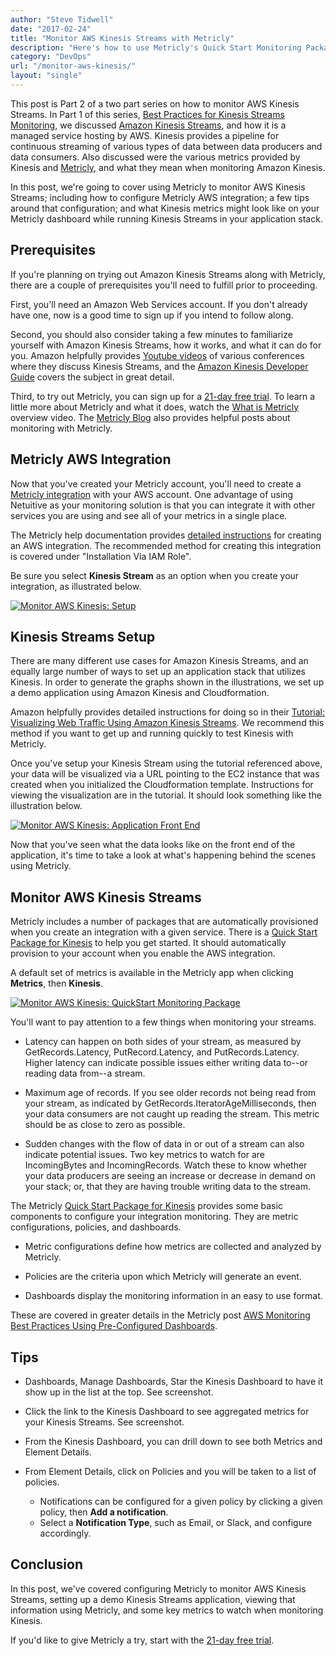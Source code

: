 ```yaml
---
author: "Steve Tidwell"
date: "2017-02-24"
title: "Monitor AWS Kinesis Streams with Metricly"
description: "Here's how to use Metricly's Quick Start Monitoring Package to monitor AWS Kinesis, and what those metrics might look like on your Metricly dashboard."
category: "DevOps"
url: "/monitor-aws-kinesis/"
layout: "single"
---
```



This post is Part 2 of a two part series on how to monitor AWS Kinesis Streams. In Part 1 of this series, [Best Practices for Kinesis Streams Monitoring](/analyzing-aws-kinesis-streams-metrics), we discussed [Amazon Kinesis Streams](https://aws.amazon.com/kinesis/streams/), and how it is a managed service hosting by AWS. Kinesis provides a pipeline for continuous streaming of various types of data between data producers and data consumers. Also discussed were the various metrics provided by Kinesis and [Metricly](/product), and what they mean when monitoring Amazon Kinesis.

In this post, we're going to cover using Metricly to monitor AWS Kinesis Streams; including how to configure Metricly AWS integration; a few tips around that configuration; and what Kinesis metrics might look like on your Metricly dashboard while running Kinesis Streams in your application stack.

Prerequisites
-------------

If you're planning on trying out Amazon Kinesis Streams along with Metricly, there are a couple of prerequisites you'll need to fulfill prior to proceeding.

First, you'll need an Amazon Web Services account. If you don't already have one, now is a good time to sign up if you intend to follow along.

Second, you should also consider taking a few minutes to familiarize yourself with Amazon Kinesis Streams, how it works, and what it can do for you. Amazon helpfully provides [Youtube videos](https://www.youtube.com/watch?v=7bhXafN9uNg) of various conferences where they discuss Kinesis Streams, and the [Amazon Kinesis Developer Guide](http://docs.aws.amazon.com/streams/latest/dev/introduction.html) covers the subject in great detail.

Third, to try out Metricly, you can sign up for a [21-day free trial](/signup). To learn a little more about Metricly and what it does, watch the [What is Metricly](/) overview video. The [Metricly Blog](/blog) also provides helpful posts about monitoring with Metricly.

Metricly AWS Integration
-------------------------

Now that you've created your Metricly account, you'll need to create a [Metricly integration](https://docs.metricly.com/integrations/) with your AWS account. One advantage of using Netuitive as your monitoring solution is that you can integrate it with other services you are using and see all of your metrics in a single place.

The Metricly help documentation provides [detailed instructions](https://help.app.netuitive.com/Content/Integrations/aws.htm) for creating an AWS integration. The recommended method for creating this integration is covered under "Installation Via IAM Role".

Be sure you select **Kinesis Stream** as an option when you create your integration, as illustrated below.

[![Monitor AWS Kinesis: Setup](https://s3-us-west-2.amazonaws.com/com-netuitive-app-usw2-public/wp-content/uploads/2017/07/Screen-Shot-2017-02-24-at-9.48.31-AM.png)](https://s3-us-west-2.amazonaws.com/com-netuitive-app-usw2-public/wp-content/uploads/2017/07/Screen-Shot-2017-02-24-at-9.48.31-AM.png)

Kinesis Streams Setup
---------------------

There are many different use cases for Amazon Kinesis Streams, and an equally large number of ways to set up an application stack that utilizes Kinesis. In order to generate the graphs shown in the illustrations, we set up a demo application using Amazon Kinesis and Cloudformation.

Amazon helpfully provides detailed instructions for doing so in their [Tutorial: Visualizing Web Traffic Using Amazon Kinesis Streams](http://docs.aws.amazon.com/streams/latest/dev/kinesis-sample-application.html). We recommend this method if you want to get up and running quickly to test Kinesis with Metricly.

Once you've setup your Kinesis Stream using the tutorial referenced above, your data will be visualized via a URL pointing to the EC2 instance that was created when you initialized the Cloudformation template. Instructions for viewing the visualization are in the tutorial. It should look something like the illustration below.

[![Monitor AWS Kinesis: Application Front End](https://s3-us-west-2.amazonaws.com/com-netuitive-app-usw2-public/wp-content/uploads/2017/07/Screen-Shot-2017-02-24-at-9.54.27-AM-1024x653.png)](https://s3-us-west-2.amazonaws.com/com-netuitive-app-usw2-public/wp-content/uploads/2017/07/Screen-Shot-2017-02-24-at-9.54.27-AM.png)

Now that you've seen what the data looks like on the front end of the application, it's time to take a look at what's happening behind the scenes using Metricly.

Monitor AWS Kinesis Streams
---------------------------

Metricly includes a number of packages that are automatically provisioned when you create an integration with a given service. There is a [Quick Start Package for Kinesis](https://github.com/netuitive-community-packages/netuitive-packages-aws-kinesis) to help you get started. It should automatically provision to your account when you enable the AWS integration.

A default set of metrics is available in the Metricly app when clicking **Metrics**, then **Kinesis**.

[![Monitor AWS Kinesis: QuickStart Monitoring Package](https://s3-us-west-2.amazonaws.com/com-netuitive-app-usw2-public/wp-content/uploads/2017/07/Screen-Shot-2017-02-24-at-10.02.18-AM-1024x494.png)](https://s3-us-west-2.amazonaws.com/com-netuitive-app-usw2-public/wp-content/uploads/2017/07/Screen-Shot-2017-02-24-at-10.02.18-AM.png)

You'll want to pay attention to a few things when monitoring your streams.

-   Latency can happen on both sides of your stream, as measured by GetRecords.Latency, PutRecord.Latency, and PutRecords.Latency. Higher latency can indicate possible issues either writing data to--or reading data from--a stream.

-   Maximum age of records. If you see older records not being read from your stream, as indicated by GetRecords.IteratorAgeMilliseconds, then your data consumers are not caught up reading the stream. This metric should be as close to zero as possible.

-   Sudden changes with the flow of data in or out of a stream can also indicate potential issues. Two key metrics to watch for are IncomingBytes and IncomingRecords. Watch these to know whether your data producers are seeing an increase or decrease in demand on your stack; or, that they are having trouble writing data to the stream.

The Metricly [Quick Start Package for Kinesis](https://github.com/netuitive-community-packages/netuitive-packages-aws-kinesis) provides some basic components to configure your integration monitoring. They are metric configurations, policies, and dashboards.

-   Metric configurations define how metrics are collected and analyzed by Metricly.

-   Policies are the criteria upon which Metricly will generate an event.

-   Dashboards display the monitoring information in an easy to use format.

These are covered in greater details in the Metricly post [AWS Monitoring Best Practices Using Pre-Configured Dashboards](/aws-monitoring-best-practices/).

Tips
----

-   Dashboards, Manage Dashboards, Star the Kinesis Dashboard to have it show up in the list at the top. See screenshot.

-   Click the link to the Kinesis Dashboard to see aggregated metrics for your Kinesis Streams. See screenshot.

-   From the Kinesis Dashboard, you can drill down to see both Metrics and Element Details.

-   From Element Details, click on Policies and you will be taken to a list of policies.
    -   Notifications can be configured for a given policy by clicking a given policy, then **Add a notification**.
    -   Select a **Notification Type**, such as Email, or Slack, and configure accordingly.

Conclusion
----------

In this post, we've covered configuring Metricly to monitor AWS Kinesis Streams, setting up a demo Kinesis Streams application, viewing that information using Metricly, and some key metrics to watch when monitoring Kinesis.

If you'd like to give Metricly a try, start with the [21-day free trial](/signup).
